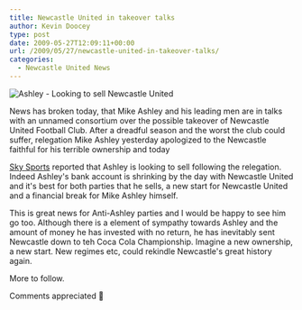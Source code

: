 ```yaml
---
title: Newcastle United in takeover talks
author: Kevin Doocey
type: post
date: 2009-05-27T12:09:11+00:00
url: /2009/05/27/newcastle-united-in-takeover-talks/
categories:
  - Newcastle United News
---
```


![Ashley - Looking to sell Newcastle United](https://static.guim.co.uk/sys-images/Football/Pix/pictures/2009/1/6/1231281550034/Mike-Ashley-001.jpg)

News has broken today, that Mike Ashley and his leading men are in talks with an unnamed consortium over the possible takeover of Newcastle United Football Club. After a dreadful season and the worst the club could suffer, relegation Mike Ashley yesterday apologized to the Newcastle faithful for his terrible ownership and today

[Sky Sports][1] reported that Ashley is looking to sell following the relegation. Indeed Ashley's bank account is shrinking by the day with Newcastle United and it's best for both parties that he sells, a new start for Newcastle United and a financial break for Mike Ashley himself.

This is great news for Anti-Ashley parties and I would be happy to see him go too. Although there is a element of sympathy towards Ashley and the amount of money he has invested with no return, he has inevitably sent Newcastle down to teh Coca Cola Championship. Imagine a new ownership, a new start. New regimes etc, could rekindle Newcastle's great history again.

More to follow.

Comments appreciated 🙂

[1]: http://www1.skysports.com/football/
